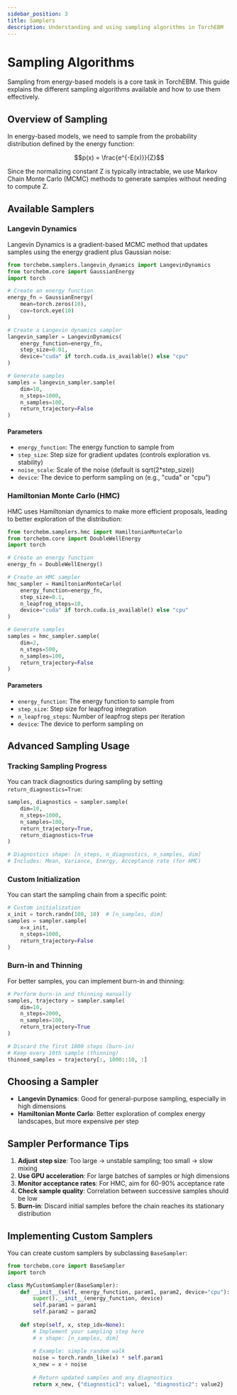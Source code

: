 ```yaml
---
sidebar_position: 3
title: Samplers
description: Understanding and using sampling algorithms in TorchEBM
---
```


# Sampling Algorithms

Sampling from energy-based models is a core task in TorchEBM. This guide explains the different sampling algorithms available and how to use them effectively.

## Overview of Sampling

In energy-based models, we need to sample from the probability distribution defined by the energy function:

$$p(x) = \frac{e^{-E(x)}}{Z}$$

Since the normalizing constant Z is typically intractable, we use Markov Chain Monte Carlo (MCMC) methods to generate samples without needing to compute Z.

## Available Samplers

### Langevin Dynamics

Langevin Dynamics is a gradient-based MCMC method that updates samples using the energy gradient plus Gaussian noise:

```python
from torchebm.samplers.langevin_dynamics import LangevinDynamics
from torchebm.core import GaussianEnergy
import torch

# Create an energy function
energy_fn = GaussianEnergy(
    mean=torch.zeros(10),
    cov=torch.eye(10)
)

# Create a Langevin dynamics sampler
langevin_sampler = LangevinDynamics(
    energy_function=energy_fn,
    step_size=0.01,
    device="cuda" if torch.cuda.is_available() else "cpu"
)

# Generate samples
samples = langevin_sampler.sample(
    dim=10,
    n_steps=1000,
    n_samples=100,
    return_trajectory=False
)
```

#### Parameters

- `energy_function`: The energy function to sample from
- `step_size`: Step size for gradient updates (controls exploration vs. stability)
- `noise_scale`: Scale of the noise (default is sqrt(2*step_size))
- `device`: The device to perform sampling on (e.g., "cuda" or "cpu")

### Hamiltonian Monte Carlo (HMC)

HMC uses Hamiltonian dynamics to make more efficient proposals, leading to better exploration of the distribution:

```python
from torchebm.samplers.hmc import HamiltonianMonteCarlo
from torchebm.core import DoubleWellEnergy
import torch

# Create an energy function
energy_fn = DoubleWellEnergy()

# Create an HMC sampler
hmc_sampler = HamiltonianMonteCarlo(
    energy_function=energy_fn,
    step_size=0.1,
    n_leapfrog_steps=10,
    device="cuda" if torch.cuda.is_available() else "cpu"
)

# Generate samples
samples = hmc_sampler.sample(
    dim=2,
    n_steps=500,
    n_samples=100,
    return_trajectory=False
)
```

#### Parameters

- `energy_function`: The energy function to sample from
- `step_size`: Step size for leapfrog integration
- `n_leapfrog_steps`: Number of leapfrog steps per iteration
- `device`: The device to perform sampling on

## Advanced Sampling Usage

### Tracking Sampling Progress

You can track diagnostics during sampling by setting `return_diagnostics=True`:

```python
samples, diagnostics = sampler.sample(
    dim=10,
    n_steps=1000,
    n_samples=100,
    return_trajectory=True,
    return_diagnostics=True
)

# Diagnostics shape: [n_steps, n_diagnostics, n_samples, dim]
# Includes: Mean, Variance, Energy, Acceptance rate (for HMC)
```

### Custom Initialization

You can start the sampling chain from a specific point:

```python
# Custom initialization
x_init = torch.randn(100, 10)  # [n_samples, dim]
samples = sampler.sample(
    x=x_init,
    n_steps=1000,
    return_trajectory=False
)
```

### Burn-in and Thinning

For better samples, you can implement burn-in and thinning:

```python
# Perform burn-in and thinning manually
samples, trajectory = sampler.sample(
    dim=10,
    n_steps=2000,
    n_samples=100,
    return_trajectory=True
)

# Discard the first 1000 steps (burn-in)
# Keep every 10th sample (thinning)
thinned_samples = trajectory[:, 1000::10, :]
```

## Choosing a Sampler

- **Langevin Dynamics**: Good for general-purpose sampling, especially in high dimensions
- **Hamiltonian Monte Carlo**: Better exploration of complex energy landscapes, but more expensive per step

## Sampler Performance Tips

1. **Adjust step size**: Too large → unstable sampling; too small → slow mixing
2. **Use GPU acceleration**: For large batches of samples or high dimensions
3. **Monitor acceptance rates**: For HMC, aim for 60-90% acceptance rate
4. **Check sample quality**: Correlation between successive samples should be low
5. **Burn-in**: Discard initial samples before the chain reaches its stationary distribution

## Implementing Custom Samplers

You can create custom samplers by subclassing `BaseSampler`:

```python
from torchebm.core import BaseSampler
import torch

class MyCustomSampler(BaseSampler):
    def __init__(self, energy_function, param1, param2, device="cpu"):
        super().__init__(energy_function, device)
        self.param1 = param1
        self.param2 = param2
    
    def step(self, x, step_idx=None):
        # Implement your sampling step here
        # x shape: [n_samples, dim]
        
        # Example: simple random walk
        noise = torch.randn_like(x) * self.param1
        x_new = x + noise
        
        # Return updated samples and any diagnostics
        return x_new, {"diagnostic1": value1, "diagnostic2": value2}
``` 